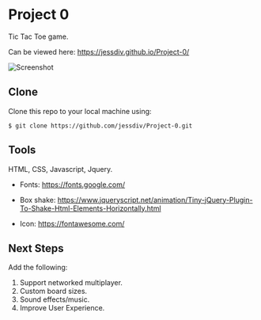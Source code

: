 # **Project 0**

Tic Tac Toe game.

Can be viewed here: https://jessdiv.github.io/Project-0/

![Screenshot](tictactoescreenshot.png)

## Clone

Clone this repo to your local machine using:

```
$ git clone https://github.com/jessdiv/Project-0.git
```

## Tools

HTML, CSS, Javascript, Jquery.

- Fonts: https://fonts.google.com/

- Box shake: https://www.jqueryscript.net/animation/Tiny-jQuery-Plugin-To-Shake-Html-Elements-Horizontally.html

- Icon: https://fontawesome.com/

<!-- ## Approach

I found this project quite difficult to get started on but once I broke it down into smaller chunks It became a lot easier to manage. Here's how I did it.

1. Firstly I whipped up a very basic html doc to lay out the content of the page. This included 9 divs that would later end up being the tic tac toe board.

2. Next I applied some basic CSS styling to so I would have a visual representation of what I was doing. Initially I didn't spend too much time on this as I wanted to focus on functionality.

3. Next was to get started on the game logic. This definitely took up most of the time on the project as I had to wrap my head around it. A lot of trial and error! My priority was to get the required functionality down before adding any additional features.

4. Even once the game was functioning fairly well, my next job was to test out all the possible events and check for bugs - and boy were there some bugs! It was very satisfying resolving a bug, and not so satisfying breaking everything in the process.

5. The next part was to revisit the styling. I used CSS to change the colours, fonts and layout. I added a footer and I made sure each element lined up where it should.

6. Then I went further and added in a bunch of smaller details which I very much enjoyed and feel as though they add a layer to the aesthetic. These include the shake animation, the fade in's and the flashing message when there's a winner.

7. Lastly I sent the link out to a bunch of people I know to get an external opinions. I made a few changes after this.

8. Now that I had completed the basic requirements, it was time to look into some bonus features. These are still a work in progress!

## Problems

There were definitely some challenges throughout this project. I found it difficult to get 'pen to paper' initially. Once I started to get my head around the game logic, it all started to flow.

I faced a few problems with my CSS and how to position things where I wanted. I did some extra reading on this and identify it as something I'd like to improve on! -->

## Next Steps

Add the following:

1. Support networked multiplayer.
2. Custom board sizes.
3. Sound effects/music.
4. Improve User Experience.

<!-- Aside from new features, I'd like to also take a closer look at the code I've written and refactor it. I think it can be simplified to make it easier to add features.  

A few of the comments I had in testing were to do with usability. I think there could be some improvements there too! -->
